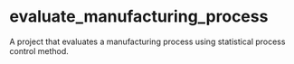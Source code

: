 # evaluate_manufacturing_process
A project that evaluates a manufacturing process using statistical process control method.
